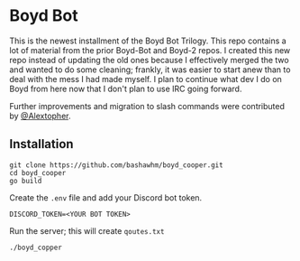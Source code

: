 # Boyd Bot

This is the newest installment of the Boyd Bot Trilogy. This repo contains a lot of material from the prior Boyd-Bot and Boyd-2
repos. I created this new repo instead of updating the old ones because I effectively merged the two and wanted to do some cleaning; frankly, it was easier to start anew than to deal with the mess I had made myself. I plan to continue what dev I do on Boyd from here now that I
don't plan to use IRC going forward.

Further improvements and migration to slash commands were contributed by [@Alextopher](https://github.com/Alextopher).

## Installation

```text
git clone https://github.com/bashawhm/boyd_cooper.git
cd boyd_cooper
go build
```

Create the `.env` file and add your Discord bot token.

```text
DISCORD_TOKEN=<YOUR BOT TOKEN>
```

Run the server; this will create `qoutes.txt`

```text
./boyd_copper
```
